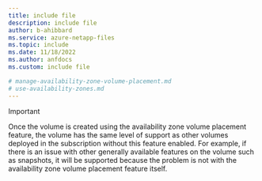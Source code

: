 ```yaml
---
title: include file
description: include file
author: b-ahibbard
ms.service: azure-netapp-files
ms.topic: include
ms.date: 11/18/2022
ms.author: anfdocs
ms.custom: include file

# manage-availability-zone-volume-placement.md
# use-availability-zones.md
---
```


> [!IMPORTANT]
> Once the volume is created using the availability zone volume placement feature, the volume has the same level of support as other volumes deployed in the subscription without this feature enabled. For example, if there is an issue with other generally available features on the volume such as snapshots, it will be supported because the problem is not with the availability zone volume placement feature itself.
